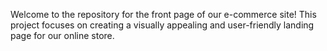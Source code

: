 Welcome to the repository for the front page of our e-commerce site! This project focuses on creating a visually appealing and user-friendly landing page for our online store.

